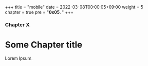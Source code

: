 +++
title = "mobile"
date = 2022-03-08T00:00:05+09:00
weight = 5
chapter = true
pre = "<b>0x05. </b>"
+++

### Chapter X

# Some Chapter title

Lorem Ipsum.